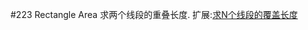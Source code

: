 
#223 Rectangle Area
求两个线段的重叠长度.
扩展:[求N个线段的覆盖长度](http://www.nowcoder.com/questionTerminal/0b4f611b96a24c0980e42509b13b0f42?orderByHotValue=1&done=0&pos=248&mutiTagIds=597&onlyReference=false)

